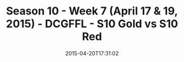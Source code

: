 ---
title: Season 10 - Week 7 (April 17 & 19, 2015) - DCGFFL - S10 Gold vs S10 Red
teams-score:
- team: _teams/s10-gold.md
  score: 46
- team: _teams/s10-red.md
  score: 21
mvp: Bryan S. (Gold), Raul O. (Red)
game-ball: N/A
season: 10
week: 7
date: '2015-04-20T17:31:02'
pageid: season-10-week-7-4427-vs-4438
---